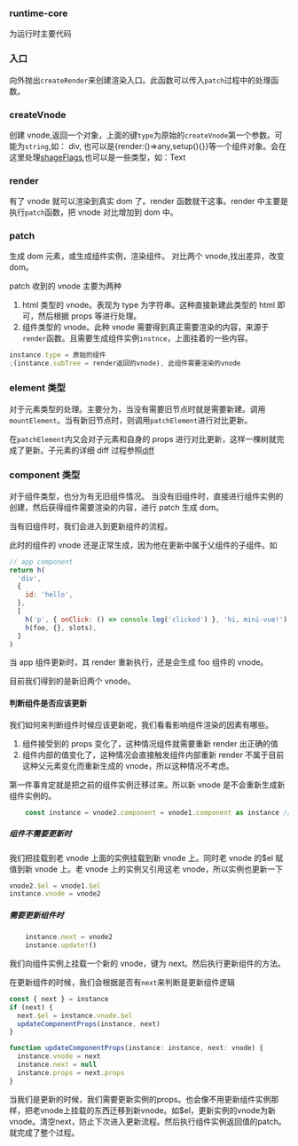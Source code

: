 ### runtime-core

为运行时主要代码

### 入口

向外抛出`createRender`来创建渲染入口。此函数可以传入`patch`过程中的处理函数。

### createVnode

创建 vnode,返回一个对象，上面的键`type`为原始的`createVnode`第一个参数。可能为`string`,如： div,
也可以是{render:()=>any,setup(){}}等一个组件对象。会在这里处理[shageFlags](./%E6%8C%89%E4%BD%8D%E8%BF%90%E7%AE%97%E7%AC%A6.md),也可以是一些类型，如：Text

### render

有了 vnode 就可以渲染到真实 dom 了。render 函数就干这事。render 中主要是执行`patch`函数，把 vnode 对比增加到 dom 中。

### patch

生成 dom 元素，或生成组件实例，渲染组件。
对比两个 vnode,找出差异，改变 dom。

patch 收到的 vnode 主要为两种

1. html 类型的 vnode。表现为 type 为字符串。这种直接新建此类型的 html 即可，然后根据 props 等进行处理。
2. 组件类型的 vnode。此种 vnode 需要得到真正需要渲染的内容，来源于`render`函数。且需要生成组件实例`instnce`，上面挂着的一些内容。

```js
instance.type = 原始的组件
;(instance.subTree = render返回的vnode), 此组件需要渲染的vnode
```

### element 类型

对于元素类型的处理。主要分为，当没有需要旧节点时就是需要新建。调用`mountElement`。当有新旧节点时，则调用`patchElement`进行对比更新。

在`patchElement`内又会对子元素和自身的 props 进行对比更新，这样一棵树就完成了更新。子元素的详细 diff 过程参照[diff](../diff.md)

### component 类型

对于组件类型，也分为有无旧组件情况。
当没有旧组件时，直接进行组件实例的创建，然后获得组件需要渲染的内容，进行 patch 生成 dom。

当有旧组件时，我们会进入到更新组件的流程。

此时的组件的 vnode 还是正常生成，因为他在更新中属于父组件的子组件。如

```js
// app component
return h(
  'div',
  {
    id: 'hello',
  },
  [
    h('p', { onClick: () => console.log('clicked') }, 'hi, mini-vue!'),
    h(foo, {}, slots),
  ]
)
```

当 app 组件更新时，其 render 重新执行，还是会生成 foo 组件的 vnode。

目前我们得到的是新旧两个 vnode。

#### 判断组件是否应该更新

我们如何来判断组件时候应该更新呢，我们看看影响组件渲染的因素有哪些。

1. 组件接受到的 props 变化了，这种情况组件就需要重新 render 出正确的值
2. 组件内部的值变化了，这种情况会直接触发组件内部重新 render 不属于目前这种父元素变化而重新生成的 vnode，所以这种情况不考虑。

第一件事肯定就是把之前的组件实例迁移过来。所以新 vnode 是不会重新生成新组件实例的。

```js
    const instance = vnode2.component = vnode1.component as instance // 上次的组件实例 instance
```

##### 组件不需要更新时

我们把挂载到老 vnode 上面的实例挂载到新 vnode 上。同时老 vnode 的$el 赋值到新 vnode 上。老 vnode 上的实例又引用这老 vnode，所以实例也更新一下

```js
vnode2.$el = vnode1.$el
instance.vnode = vnode2
```

##### 需要更新组件时

```js
    instance.next = vnode2
    instance.update!()
```

我们向组件实例上挂载一个新的 vnode，键为 next。然后执行更新组件的方法。

在更新组件的时候，我们会根据是否有`next`来判断是更新组件逻辑

```js
const { next } = instance
if (next) {
  next.$el = instance.vnode.$el
  updateComponentProps(instance, next)
}

function updateComponentProps(instance: instance, next: vnode) {
  instance.vnode = next
  instance.next = null
  instance.props = next.props
}
```

当我们是更新的时候，我们需要更新实例的props。也会像不用更新组件实例那样，把老vnode上挂载的东西迁移到新vnode。如$el，更新实例的vnode为新vnode。清空next，防止下次进入更新流程。然后执行组件实例返回值的patch。就完成了整个过程。

